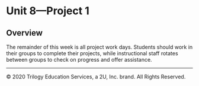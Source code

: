 # Unit 8—Project 1

## Overview

The remainder of this week is all project work days. Students should work in their groups to complete their projects, while instructional staff rotates between groups to check on progress and offer assistance.

---

© 2020 Trilogy Education Services, a 2U, Inc. brand. All Rights Reserved.
